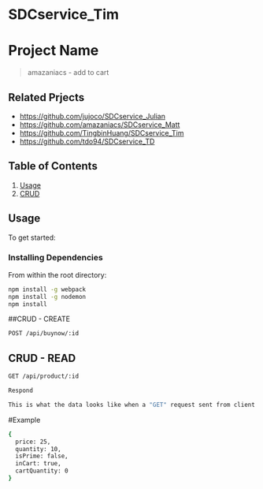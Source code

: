 # SDCservice_Tim

# Project Name 

> amazaniacs - add to cart 

## Related Prjects 

  - https://github.com/jujoco/SDCservice_Julian
  - https://github.com/amazaniacs/SDCservice_Matt
  - https://github.com/TingbinHuang/SDCservice_Tim
  - https://github.com/tdo94/SDCservice_TD

## Table of Contents

1. [Usage](#Usage)
2. [CRUD](#CRUD)

## Usage 

To get started: 

### Installing Dependencies

From within the root directory:

```sh
npm install -g webpack
npm install -g nodemon
npm install
```

##CRUD - CREATE 
```sh 
POST /api/buynow/:id 
``` 


## CRUD - READ 
```sh
GET /api/product/:id  
```

```sh
Respond  

This is what the data looks like when a "GET" request sent from client to server. 
``` 

#Example
```sh 
{
  price: 25, 
  quantity: 10,
  isPrime: false,
  inCart: true,
  cartQuantity: 0
}
```





